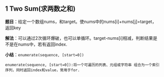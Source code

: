 ## 1 Two Sum(求两数之和)
**题目**：给定一个数组nums，和target。使nums中的nums[i]+nums[j]=target，返回key

**解法**：可以通过2次循环爆破，也可以单循环。target-nums[i]相减，判断结果是不是在nums中，若有返回index.

**小结**：``enumerate(sequence, [start=0])``

```
enumerate(sequence, [start=0]):将一个可遍历的列表、元组或字符串 组合为一个索引序列，同时返回index和value，常用于for.

```
